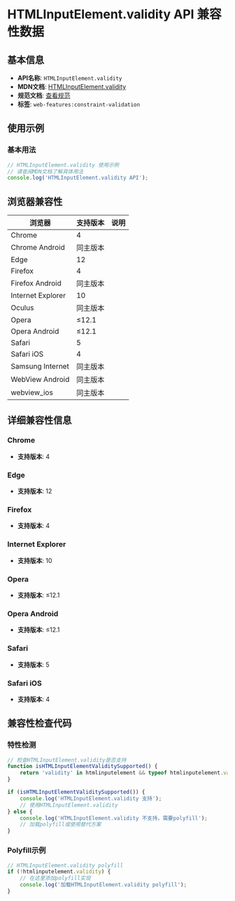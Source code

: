 # HTMLInputElement.validity API 兼容性数据

## 基本信息

- **API名称**: `HTMLInputElement.validity`
- **MDN文档**: [HTMLInputElement.validity](https://developer.mozilla.org/docs/Web/API/HTMLInputElement/validity)
- **规范文档**: [查看规范](https://html.spec.whatwg.org/multipage/form-control-infrastructure.html#the-constraint-validation-api:dom-cva-validity)
- **标签**: `web-features:constraint-validation`

## 使用示例

### 基本用法

```javascript
// HTMLInputElement.validity 使用示例
// 请查阅MDN文档了解具体用法
console.log('HTMLInputElement.validity API');
```

## 浏览器兼容性

| 浏览器 | 支持版本 | 说明 |
|--------|----------|------|
| Chrome | 4 |  |
| Chrome Android | 同主版本 |  |
| Edge | 12 |  |
| Firefox | 4 |  |
| Firefox Android | 同主版本 |  |
| Internet Explorer | 10 |  |
| Oculus | 同主版本 |  |
| Opera | ≤12.1 |  |
| Opera Android | ≤12.1 |  |
| Safari | 5 |  |
| Safari iOS | 4 |  |
| Samsung Internet | 同主版本 |  |
| WebView Android | 同主版本 |  |
| webview_ios | 同主版本 |  |

## 详细兼容性信息

### Chrome

- **支持版本**: 4

### Edge

- **支持版本**: 12

### Firefox

- **支持版本**: 4

### Internet Explorer

- **支持版本**: 10

### Opera

- **支持版本**: ≤12.1

### Opera Android

- **支持版本**: ≤12.1

### Safari

- **支持版本**: 5

### Safari iOS

- **支持版本**: 4

## 兼容性检查代码

### 特性检测

```javascript
// 检查HTMLInputElement.validity是否支持
function isHTMLInputElementValiditySupported() {
    return 'validity' in htmlinputelement && typeof htmlinputelement.validity === 'function';
}

if (isHTMLInputElementValiditySupported()) {
    console.log('HTMLInputElement.validity 支持');
    // 使用HTMLInputElement.validity
} else {
    console.log('HTMLInputElement.validity 不支持，需要polyfill');
    // 加载polyfill或使用替代方案
}
```

### Polyfill示例

```javascript
// HTMLInputElement.validity polyfill
if (!htmlinputelement.validity) {
    // 在这里添加polyfill实现
    console.log('加载HTMLInputElement.validity polyfill');
}
```

